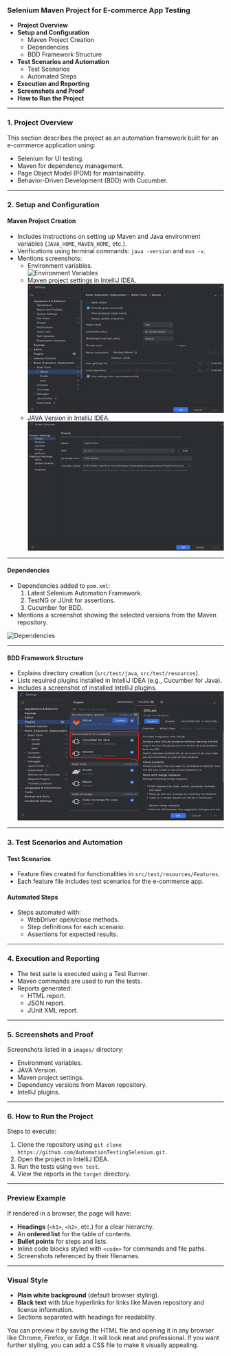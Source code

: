 <h3>
  <strong>Selenium Maven Project for E-commerce App Testing</strong>
</h3>
<ul>
  <li>
    <strong>Project Overview</strong>
  </li>
  <li><strong>Setup and Configuration</strong>
<ul>
  <li>Maven Project Creation</li>
  <li>Dependencies</li>
  <li>BDD Framework Structure</li>
</ul>
  </li>
  <li><strong>Test Scenarios and Automation</strong>
    <ul>
      <li>Test Scenarios</li>
      <li>Automated Steps</li>
    </ul>
  </li>
  <li><strong>Execution and Reporting</strong></li>
  <li><strong>Screenshots and Proof</strong></li>
  <li><strong>How to Run the Project</strong></li>
</ul>
<hr>
<h3><strong>1. Project Overview</strong></h3>
<p>This section describes the project as an automation framework built for an e-commerce application using:</p>
<ul>
  <li>Selenium for UI testing.</li><li>Maven for dependency management.</li>
  <li>Page Object Model (POM) for maintainability.</li>
  <li>Behavior-Driven Development (BDD) with Cucumber.</li>
</ul>
<hr>
<h3><strong>2. Setup and Configuration</strong></h3>
<h4><strong>Maven Project Creation</strong></h4>
<ul>
  <li>Includes instructions on setting up Maven and Java environment variables (<code>JAVA_HOME</code>, <code>MAVEN_HOME</code>, etc.).</li>
  <li>Verifications using terminal commands: <code>java -version</code> and <code>mvn -v</code>.</li>
  <li>Mentions screenshots:<ul><li>Environment variables.</li>
    <img src="images/EnvironmentVariables.PNG" alt="Environment Variables" width="500" height="300">
    <li>Maven project settings in IntelliJ IDEA.</li>
    <img src="images/MavenVersion.jpg" alt="Maven Version" width="500" height="300">
     <li>JAVA Version in IntelliJ IDEA.</li>
    <img src="images/JavaVersion.jpg" alt="JAVA Version" width="500" height="300">
  </ul>
  </li>
</ul>
<hr>
<h4><strong>Dependencies</strong></h4>
<ul>
  <li>Dependencies added to <code>pom.xml</code>:<ol>
    <li>Latest Selenium Automation Framework.</li>
    <li>TestNG or JUnit for assertions.</li>
    <li>Cucumber for BDD.</li></ol></li>
  <li>Mentions a screenshot showing the selected versions from the Maven repository.</li>
</ul>
<img src="images/Dependencies.PNG" alt="Dependencies" width="500" height="300">
<hr>
<h4><strong>BDD Framework Structure</strong></h4>
<ul>
  <li>Explains directory creation (<code>src/test/java</code>, <code>src/test/resources</code>).</li>
  <li>Lists required plugins installed in IntelliJ IDEA (e.g., Cucumber for Java).</li>
  <li>Includes a screenshot of installed IntelliJ plugins.</li>
  <img src="images/Plugins.jpg" alt="Plugins" width="500" height="300">
</ul>
<hr>
<h3><strong>3. Test Scenarios and Automation</strong></h3>
<h4><strong>Test Scenarios</strong></h4>
<ul>
  <li>Feature files created for functionalities in <code>src/test/resources/Features</code>.</li>
  <li>Each feature file includes test scenarios for the e-commerce app.</li>
</ul>
<h4><strong>Automated Steps</strong></h4>
<ul>
  <li>Steps automated with:<ul><li>WebDriver open/close methods.</li>
    <li>Step definitions for each scenario.</li><li>Assertions for expected results.</li>
  </ul>
  </li>
</ul>
<hr>
<h3><strong>4. Execution and Reporting</strong></h3>
<ul>
  <li>The test suite is executed using a Test Runner.</li>
  <li>Maven commands are used to run the tests.</li>
  <li>Reports generated:<ul><li>HTML report.</li>
    <li>JSON report.</li><li>JUnit XML report.</li>
  </ul>
  </li>
</ul>
<hr>
<h3><strong>5. Screenshots and Proof</strong></h3>
<p>Screenshots listed in a <code>images/</code> directory:</p>
<ul>
  <li>Environment variables.</li>
  <li>JAVA Version.</li>
  <li>Maven project settings.</li>
  <li>Dependency versions from Maven repository.</li>
  <li>IntelliJ plugins.</li>
</ul>
<hr>
<h3><strong>6. How to Run the Project</strong></h3>
<p>Steps to execute:</p>
<ol>
  <li>Clone the repository using <code>git clone https://github.com/AutomationTestingSelenium.git</code>.</li>
  <li>Open the project in IntelliJ IDEA.</li><li>Run the tests using <code>mvn test</code>.</li>
  <li>View the reports in the <code>target</code> directory.</li>
</ol>
<hr>
<h3><strong>Preview Example</strong></h3>
<p>If rendered in a browser, the page will have:</p>
<ul>
  <li><strong>Headings</strong> (<code>&lt;h1&gt;</code>, <code>&lt;h2&gt;</code>, etc.) for a clear hierarchy.</li>
  <li>An <strong>ordered list</strong> for the table of contents.</li>
  <li><strong>Bullet points</strong> for steps and lists.</li>
  <li>Inline code blocks styled with <code>&lt;code&gt;</code> for commands and file paths.</li>
  <li>Screenshots referenced by their filenames.</li>
</ul>
<hr>
<h3><strong>Visual Style</strong></h3>
<ul>
  <li><strong>Plain white background</strong> (default browser styling).</li>
  <li><strong>Black text</strong> with blue hyperlinks for links like Maven repository and license information.</li>
  <li>Sections separated with headings for readability.</li>
</ul>
<p>You can preview it by saving the HTML file and opening it in any browser like Chrome, Firefox, or Edge. It will look neat and professional. If you want further styling, you can add a CSS file to make it visually appealing.</p>


